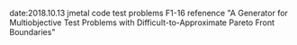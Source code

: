 date:2018.10.13
jmetal code
test problems F1-16
refenence "A Generator for Multiobjective Test Problems with Difficult-to-Approximate Pareto Front Boundaries"
